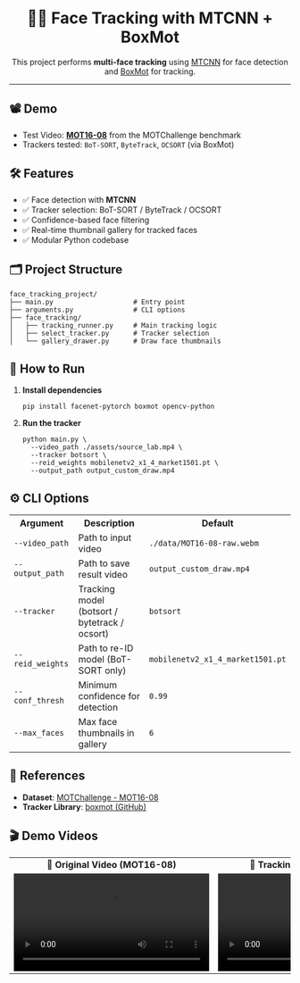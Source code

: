 <h1 align="center">🧑‍💻 Face Tracking with MTCNN + BoxMot</h1>

<p align="center">
  This project performs <strong>multi-face tracking</strong> using 
  <a href="https://github.com/timesler/facenet-pytorch" target="_blank">MTCNN</a> for face detection and 
  <a href="https://github.com/mikel-brostrom/boxmot" target="_blank">BoxMot</a> for tracking.
</p>

<hr>

<h2>📽️ Demo</h2>
<ul>
  <li>Test Video: <a href="https://motchallenge.net/vis/MOT16-08" target="_blank"><strong>MOT16-08</strong></a> from the MOTChallenge benchmark</li>
  <li>Trackers tested: <code>BoT-SORT</code>, <code>ByteTrack</code>, <code>OCSORT</code> (via BoxMot)</li>
</ul>

<h2>🛠️ Features</h2>
<ul>
  <li>✅ Face detection with <strong>MTCNN</strong></li>
  <li>✅ Tracker selection: BoT-SORT / ByteTrack / OCSORT</li>
  <li>✅ Confidence-based face filtering</li>
  <li>✅ Real-time thumbnail gallery for tracked faces</li>
  <li>✅ Modular Python codebase</li>
</ul>

<h2>🗂️ Project Structure</h2>

<pre><code>face_tracking_project/
├── main.py                    # Entry point
├── arguments.py               # CLI options
├── face_tracking/
│   ├── tracking_runner.py     # Main tracking logic
│   ├── select_tracker.py      # Tracker selection
│   └── gallery_drawer.py      # Draw face thumbnails
</code></pre>

<h2>🚀 How to Run</h2>

<ol>
  <li><strong>Install dependencies</strong></li>
  <pre><code>pip install facenet-pytorch boxmot opencv-python</code></pre>

  <li><strong>Run the tracker</strong></li>
  <pre><code>python main.py \
  --video_path ./assets/source_lab.mp4 \
  --tracker botsort \
  --reid_weights mobilenetv2_x1_4_market1501.pt \
  --output_path output_custom_draw.mp4
</code></pre>
</ol>

<h2>⚙️ CLI Options</h2>

<table>
  <tr><th>Argument</th><th>Description</th><th>Default</th></tr>
  <tr><td><code>--video_path</code></td><td>Path to input video</td><td><code>./data/MOT16-08-raw.webm</code></td></tr>
  <tr><td><code>--output_path</code></td><td>Path to save result video</td><td><code>output_custom_draw.mp4</code></td></tr>
  <tr><td><code>--tracker</code></td><td>Tracking model (botsort / bytetrack / ocsort)</td><td><code>botsort</code></td></tr>
  <tr><td><code>--reid_weights</code></td><td>Path to re-ID model (BoT-SORT only)</td><td><code>mobilenetv2_x1_4_market1501.pt</code></td></tr>
  <tr><td><code>--conf_thresh</code></td><td>Minimum confidence for detection</td><td><code>0.99</code></td></tr>
  <tr><td><code>--max_faces</code></td><td>Max face thumbnails in gallery</td><td><code>6</code></td></tr>
</table>

<h2>📌 References</h2>

<ul>
  <li>
    <strong>Dataset</strong>: 
    <a href="https://motchallenge.net/vis/MOT16-08" target="_blank">MOTChallenge - MOT16-08</a>
  </li>
  <li>
    <strong>Tracker Library</strong>: 
    <a href="https://github.com/mikel-brostrom/boxmot" target="_blank">boxmot (GitHub)</a>
  </li>
</ul>

## 🎬 Demo Videos

<table>
  <tr>
    <td align="center"><strong>🔹 Original Video (MOT16-08)</strong></td>
    <td align="center"><strong>🔸 Tracking Result (BoT-SORT)</strong></td>
  </tr>
  <tr>
    <td>
      <video width="350" controls>
        <source src="./data/MOT16-08-raw.webm" type="video/webm">
        Your browser does not support the video tag.
      </video>
    </td>
    <td>
      <video width="350" controls>
        <source src="./output_custom_draw.mp4" type="video/mp4">
        Your browser does not support the video tag.
      </video>
    </td>
  </tr>
</table>

